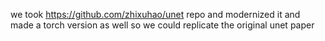 we took https://github.com/zhixuhao/unet repo and modernized it and made a torch version as well so we could replicate the original unet paper
